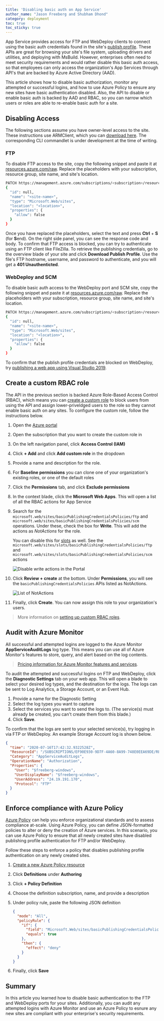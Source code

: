 ```yaml
---
title: 'Disabling basic auth on App Service'
author_name: "Jason Freeberg and Shubham Dhond"
category: deployment
toc: true
toc_sticky: true
---
```


App Service provides access for FTP and WebDeploy clients to connect using the basic auth credentials found in the site's [publish profile](https://docs.microsoft.com/visualstudio/deployment/tutorial-import-publish-settings-azure). These APIs are great for browsing your site's file system, uploading drivers and utilities, and deploying with MsBuild. However, enterprises often need to meet security requirements and would rather disable this basic auth access, so that employees can only access the organization's App Services through API's that are backed by Azure Active Directory (AAD).

This article shows how to disable basic authorization, monitor any attempted or successful logins, and how to use Azure Policy to ensure any new sites have basic authentication disabled. Also, the API to disable or enable basic auth is backed by AAD and RBAC, so you can narrow which users or roles are able to re-enable basic auth for a site.

## Disabling Access

The following sections assume you have owner-level access to the site. These instructions use ARMClient, which you can [download here](https://github.com/projectkudu/ARMClient#armclient). The corresponding CLI commandlet is under development at the time of writing. 

### FTP

To disable FTP access to the site, copy the following snippet and paste it at [resources.azure.com/raw](https://resources.azure.com/raw/). Replace the placeholders with your subscription, resource group, site name, and site's location. 

```bash
PATCH https://management.azure.com/subscriptions/<subscription>/resourceGroups/<resource-group>/providers/Microsoft.Web/sites/<site-name>/basicPublishingCredentialsPolicies/ftp/?api-version=2014-11-01
{
  "id": null,
  "name": "<site-name>",
  "type": "Microsoft.Web/sites",
  "location": "<location>",
  "properties": {
    "allow": false
  }
}
```

Once you have replaced the placeholders, select the text and press **Ctrl** + **S** (for **S**end). On the right side panel, you can see the response code and body. To confirm that FTP access is blocked, you can try to authenticate using an FTP client like FileZilla. To retrieve the publishing credentials, go to the overview blade of your site and click **Download Publish Profile**. Use the file's FTP hostname, username, and password to authenticate, and you will get a **401 Unauthenticted**.

### WebDeploy and SCM

To disable basic auth access to the WebDeploy port and SCM site, copy the following snippet and paste it at [resources.azure.com/raw](https://resources.azure.com/raw/). Replace the placeholders with your subscription, resource group, site name, and site's location. 

```bash
PATCH https://management.azure.com/subscriptions/<subscription>/resourceGroups/<resource-group>/providers/Microsoft.Web/sites/<site-name>/basicPublishingCredentialsPolicies/scm/?api-version=2014-11-01
{
  "id": null,
  "name": "<site-name>",
  "type": "Microsoft.Web/sites",
  "location": "<location>",
  "properties": {
    "allow": false
  }
}
```

To confirm that the publish profile credentials are blocked on WebDeploy, try [publishing a web app using Visual Studio 2019](https://docs.microsoft.com/visualstudio/deployment/quickstart-deploy-to-azure?view=vs-2019).

## Create a custom RBAC role

The API in the previous section is backed Azure Role-Based Access Control (RBAC), which means you can [create a custom role](https://docs.microsoft.com/en-us/azure/role-based-access-control/custom-roles#steps-to-create-a-custom-role) to block users from using the API and assign lower-priveldged users to the role so they cannot enable basic auth on any sites. To configure the custom role, follow the instructions below.

1.  Open the [Azure portal](https://portal.azure.com/)
2.  Open the subscription that you want to create the custom role in
3.  On the left navigation panel, click **Access Control (IAM)**
4.  Click **+ Add** and click **Add custom role** in the dropdown
5.  Provide a name and description for the role.
6.  For **Baseline permissions** you can clone one of your organization's existing roles, or one of the default roles
7.  Click the **Permissions** tab, and click **Exclude permissions**
8.  In the context blade, click the **Microsoft Web Apps**. This will open a list of all the RBAC actions for App Service
9.  Search for the `microsoft.web/sites/basicPublishingCredentialsPolicies/ftp` and `microsoft.web/sites/basicPublishingCredentialsPolicies/scm` operations. Under these, check the box for **Write**. This will add the actions as *NotActions* for the role.
  
    You can disable this for [slots](https://docs.microsoft.com/en-us/azure/app-service/deploy-staging-slots) as well. See the `microsoft.web/sites/slots/basicPublishingCredentialsPolicies/ftp` and `microsoft.web/sites/slots/basicPublishingCredentialsPolicies/scm` actions   

    ![Disable write actions in the Portal]({{site.baseurl}}/media/2020/08/rbac-ftp-list-operations-portal.png)

10. Click **Review + create** at the bottom. Under **Permissions**, you will see the `basicPublishingCredentialsPolicies` APIs listed as NotActions.
    
    ![List of NotActions]({{site.baseurl}}/media/2020/08/rbac-ftp-list-notactions.png)

11. Finally, click **Create**. You can now assign this role to your organization's users.

> More information on [setting up custom RBAC roles](https://docs.microsoft.com/en-us/azure/role-based-access-control/custom-roles-portal#step-2-choose-how-to-start).

## Audit with Azure Monitor

All successful and attempted logins are logged to the Azure Monitor **AppServiceAuditLogs** log type. This means you can use all of Azure Monitor's features to store, query, and alert based on the log contents.

> [Pricing information for Azure Monitor features and services](https://azure.microsoft.com/pricing/details/monitor/).

To audit the attempted and successful logins on FTP and WebDeploy, click the **Diagnostic Settings** tab on your web app. This will open a blade to select your desired log types, and the destination for the logs. The logs can be sent to Log Analytics, a Storage Account, or an Event Hub. 

1. Provide a name for the Diagnostic Setting
2. Select the log types you want to capture
3. Select the services you want to send the logs to. (The service(s) must already be created, you can't create them from this blade.)
4. Click **Save**.

To confirm that the logs are sent to your selected service(s), try logging in via FTP or WebDeploy. An example Storage Account log is shown below.

```json
{
  "time": "2020-07-16T17:42:32.9322528Z",
  "ResourceId": "/SUBSCRIPTIONS/EF90E930-9D7F-4A60-8A99-748E0EEA69DE/RESOURCEGROUPS/FREEBERGDEMO/PROVIDERS/MICROSOFT.WEB/SITES/FREEBERG-WINDOWS",
  "Category": "AppServiceAuditLogs",
  "OperationName": "Authorization",
  "Properties": {
    "User": "$freeberg-windows",
    "UserDisplayName": "$freeberg-windows",
    "UserAddress": "24.19.191.170",
    "Protocol": "FTP"
  }
}
```

## Enforce compliance with Azure Policy

[Azure Policy](https://docs.microsoft.com/azure/governance/policy/overview) can help you enforce organizational standards and to assess compliance at-scale. Using Azure Policy, you can define JSON-formatted policies to alter or deny the creation of Azure services. In this scenario, you can use Azure Policy to ensure that all newly created sites have disabled publishing profile authentication for FTP and/or WebDeploy.

Follow these steps to enforce a policy that disables publishing profile authentication on any newly created sites.

1. [Create a new Azure Policy resource](https://docs.microsoft.com/azure/governance/policy/assign-policy-portal)
2. Click **Definitions** under **Authoring**
3. Click **+ Policy Definition**
4. Choose the definition subscription, name, and provide a description
5. Under policy rule, paste the following JSON definition

    ```json
    {
      "mode": "All",
      "policyRule": {
        "if": {
          "field": "Microsoft.Web/sites/basicPublishingCredentialsPolicies.ftp.allow",
          "equals": true
        },
        "then": {
          "effect": "deny"
        }
      }
    }
    ```

1. Finally, click **Save**

## Summary

In this article you learned how to disable basic authentication to the FTP and WebDeploy ports for your sites. Additionally, you can audit any attempted logins with Azure Monitor and use an Azure Policy to esnure any new sites are compliant with your enterprise's security requirements.
